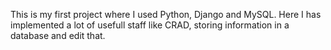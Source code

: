This is my first project where I used Python, Django and MySQL. Here I has implemented a lot of usefull staff like CRAD, storing information in a database and edit that. 
